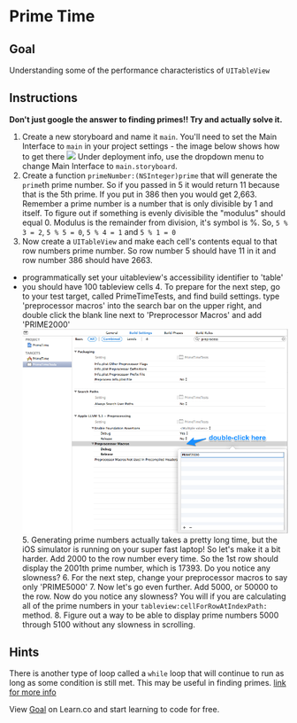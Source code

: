 # Prime Time

## Goal

Understanding some of the performance characteristics of `UITableView`

## Instructions

**Don't just google the answer to finding primes!! Try and actually solve it.**

  1. Create a new storyboard and name it `main`. You'll need to set the Main Interface to `main` in your project settings - the image below shows how to get there
  ![](http://i.imgur.com/BLBRIWM.png)
  Under deployment info, use the dropdown menu to change Main Interface to `main.storyboard`.
  2. Create a function `primeNumber:(NSInteger)prime` that will generate the `prime`th prime number. So if you passed in 5 it would return 11 because that is the 5th prime. If you put in 386 then you would get 2,663. Remember a prime number is a number that is only divisible by 1 and itself. To figure out if something is evenly divisible the "modulus" should equal 0. Modulus is the remainder from division, it's symbol is %. So, `5 % 3 = 2`, `5 % 5 = 0`, `5 % 4 = 1` and `5 % 1 = 0`
  3. Now create a `UITableView` and make each cell's contents equal to that row numbers prime number. So row number 5 should have 11 in it and row number 386 should have 2663.
- programmatically set your uitableview's accessibility identifier to 'table'
- you should have 100 tableview cells
  4. To prepare for the next step, go to your test target, called PrimeTimeTests, and find build settings. type 'preprocessor macros' into the search bar on the upper right, and double click the blank line next to 'Preprocessor Macros' and add 'PRIME2000'
![preprocessor_skitch](preprocessor_macro_ss.png)
  5. Generating prime numbers actually takes a pretty long time, but the iOS simulator is running on your super fast laptop! So let's make it a bit harder. Add 2000 to the row number every time. So the 1st row should display the 2001th prime number, which is 17393. Do you notice any slowness?
  6. For the next step, change your preprocessor macros to say only 'PRIME5000'
  7. Now let's go even further. Add 5000, or 50000 to the row. Now do you notice any slowness? You will if you are calculating all of the prime numbers in your `tableview:cellForRowAtIndexPath:` method.
  8. Figure out a way to be able to display prime numbers 5000 through 5100 without any slowness in scrolling.

## Hints

There is another type of loop called a `while` loop that will continue to run as long as some condition is still met. This may be useful in finding primes. [link for more info](https://mobileappmastery.com/objective-c-loops/)

<p data-visibility='hidden'>View <a href='https://learn.co/lessons/prime-time' title='Goal'>Goal</a> on Learn.co and start learning to code for free.</p>
